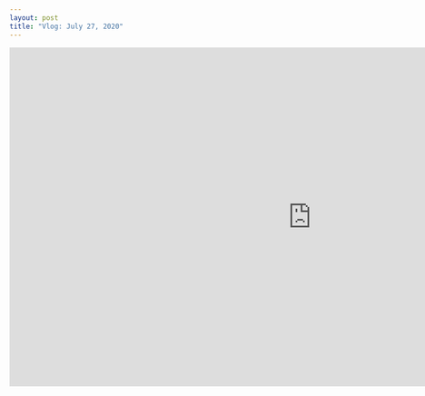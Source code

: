 ```yaml
---
layout: post
title: "Vlog: July 27, 2020"
---
```


<iframe width="1061" height="597" src="https://www.youtube.com/embed/xgkcXoBOclg" frameborder="0" allow="accelerometer; autoplay; clipboard-write; encrypted-media; gyroscope; picture-in-picture" allowfullscreen></iframe>